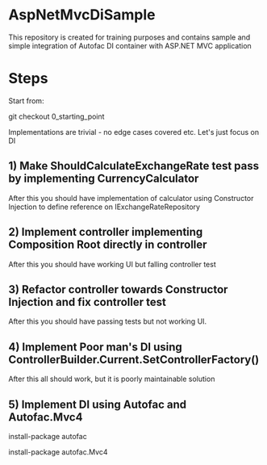 AspNetMvcDiSample
=================

This repository is created for training purposes and contains sample and simple integration of Autofac DI container with ASP.NET MVC application


# Steps

Start from:

git checkout 0_starting_point

Implementations are trivial - no edge cases covered etc. Let's just focus on DI

## 1) Make ShouldCalculateExchangeRate test pass by implementing CurrencyCalculator

After this you should have implementation of calculator using Constructor Injection to define reference on IExchangeRateRepository

## 2) Implement controller implementing Composition Root directly in controller 

After this you should have working UI but falling controller test

## 3) Refactor controller towards Constructor Injection and fix controller test

After this you should have passing tests but not working UI.

## 4) Implement Poor man's DI using ControllerBuilder.Current.SetControllerFactory()

After this all should work, but it is poorly maintainable solution

## 5) Implement DI using Autofac and Autofac.Mvc4

install-package autofac

install-package autofac.Mvc4

